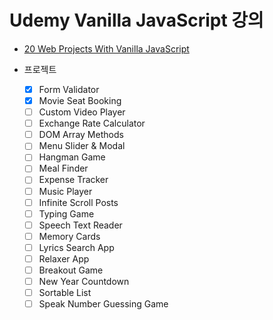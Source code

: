 # Udemy Vanilla JavaScript 강의

- [20 Web Projects With Vanilla JavaScript](https://www.udemy.com/course/web-projects-with-vanilla-javascript/)

- 프로젝트

  - [x] Form Validator
  - [x] Movie Seat Booking
  - [ ] Custom Video Player
  - [ ] Exchange Rate Calculator
  - [ ] DOM Array Methods
  - [ ] Menu Slider & Modal
  - [ ] Hangman Game
  - [ ] Meal Finder
  - [ ] Expense Tracker
  - [ ] Music Player
  - [ ] Infinite Scroll Posts
  - [ ] Typing Game
  - [ ] Speech Text Reader
  - [ ] Memory Cards
  - [ ] Lyrics Search App
  - [ ] Relaxer App
  - [ ] Breakout Game
  - [ ] New Year Countdown
  - [ ] Sortable List
  - [ ] Speak Number Guessing Game
